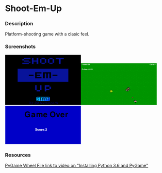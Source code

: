 <h1>Shoot-Em-Up</h1>

<h3>Description</h3>
<p>Platform-shooting game with a clasic feel.</p>

<h3>Screenshots</h3>
<img src = 'https://github.com/jflores7077/ShootEmUp/blob/master/ShootEmUp/start.PNG' width = '250px' ></img><img src = 'https://github.com/jflores7077/ShootEmUp/blob/master/ShootEmUp/game.PNG' width = '250px' > </img><img src = 'https://github.com/jflores7077/ShootEmUp/blob/master/ShootEmUp/end.PNG' width = '250px' > </img>

<h3>Resources</h3>
<a href='http://www.lfd.uci.edu/~gohlke/pythonlibs/#pygame'>PyGame Wheel File </a>
<a href = 'https://youtu.be/_GikMdhAhv0'>link to video on "Installing Python 3.6 and PyGame"</a>


